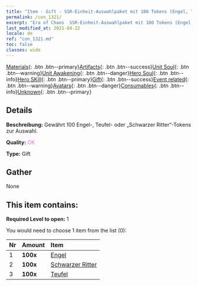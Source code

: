 ```yaml
---
title: "Item - Gift - SSR-Einheit-Auswahlpaket mit 100 Tokens (Engel, Teufel, Schwarzer Ritter)"
permalink: /con_1321/
excerpt: "Era of Chaos  SSR-Einheit-Auswahlpaket mit 100 Tokens (Engel, Teufel, Schwarzer Ritter)"
last_modified_at: 2021-04-22
locale: de
ref: "con_1321.md"
toc: false
classes: wide
---
```

 [Materials](/ItemsDE/){: .btn .btn--primary}[Artifacts](/ItemsDE/Artifacts/){: .btn .btn--success}[Unit Soul](/ItemsDE/UnitSoul/){: .btn .btn--warning}[Unit Awakening](/ItemsDE/UnitAwakening/){: .btn .btn--danger}[Hero Soul](/ItemsDE/HeroSoul/){: .btn .btn--info}[Hero SKill](/ItemsDE/HeroSkill/){: .btn .btn--primary}[Gift](/ItemsDE/Gift/){: .btn .btn--success}[Event related](/ItemsDE/Events/){: .btn .btn--warning}[Avatars](/ItemsDE/Avatars/){: .btn .btn--danger}[Consumables](/ItemsDE/Consumables/){: .btn .btn--info}[Unknown](/ItemsDE/Unknown/){: .btn .btn--primary}

## Details
 **Beschreibung:** Gewährt 100 Engel-, Teufel- oder „Schwarzer Ritter“-Tokens zur Auswahl.

 **Quality:** <span style="color: #DA70D6">OK</span>

 **Type:** Gift

## Gather

  None

## This item contains:

 **Required Level to open:** 1

 You would need to choose 1 item from the list (0):

  | Nr | Amount |     Item    |
  |:---|:-------|:------------|
  | 1 |  **100x** | [Engel](/de/Items/unt_196/) |  | 
  | 2 |  **100x** | [Schwarzer Ritter](/de/Items/unt_213/) |  | 
  | 3 |  **100x** | [Teufel](/de/Items/unt_232/) |  | 
